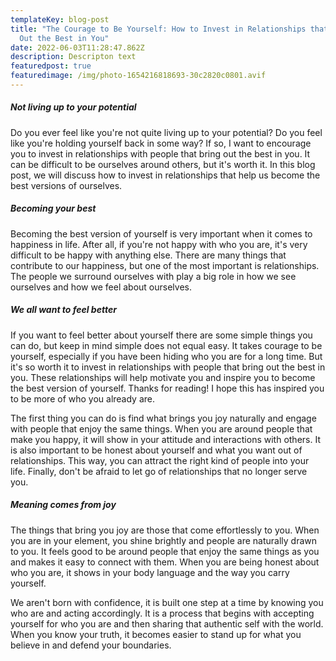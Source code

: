```yaml
---
templateKey: blog-post
title: "The Courage to Be Yourself: How to Invest in Relationships that Bring
  Out the Best in You"
date: 2022-06-03T11:28:47.862Z
description: Descripton text
featuredpost: true
featuredimage: /img/photo-1654216818693-30c2820c0801.avif
---
```

##### Not living up to your potential

Do you ever feel like you're not quite living up to your potential? Do you feel like you're holding yourself back in some way? If so, I want to encourage you to invest in relationships with people that bring out the best in you. It can be difficult to be ourselves around others, but it's worth it. In this blog post, we will discuss how to invest in relationships that help us become the best versions of ourselves.

##### Becoming your best

Becoming the best version of yourself is very important when it comes to happiness in life. After all, if you're not happy with who you are, it's very difficult to be happy with anything else. There are many things that contribute to our happiness, but one of the most important is relationships. The people we surround ourselves with play a big role in how we see ourselves and how we feel about ourselves.

##### We all want to feel better

If you want to feel better about yourself there are some simple things you can do, but keep in mind simple does not equal easy. It takes courage to be yourself, especially if you have been hiding who you are for a long time. But it's so worth it to invest in relationships with people that bring out the best in you. These relationships will help motivate you and inspire you to become the best version of yourself. Thanks for reading! I hope this has inspired you to be more of who you already are.

The first thing you can do is find what brings you joy naturally and engage with people that enjoy the same things. When you are around people that make you happy, it will show in your attitude and interactions with others. It is also important to be honest about yourself and what you want out of relationships. This way, you can attract the right kind of people into your life. Finally, don't be afraid to let go of relationships that no longer serve you.

##### Meaning comes from joy

The things that bring you joy are those that come effortlessly to you. When you are in your element, you shine brightly and people are naturally drawn to you. It feels good to be around people that enjoy the same things as you and makes it easy to connect with them. When you are being honest about who you are, it shows in your body language and the way you carry yourself.

We aren't born with confidence, it is built one step at a time by knowing you who are and acting accordingly. It is a process that begins with accepting yourself for who you are and then sharing that authentic self with the world. When you know your truth, it becomes easier to stand up for what you believe in and defend your boundaries.